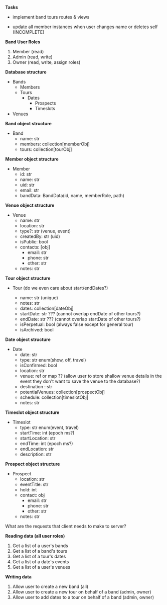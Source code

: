 **Tasks**

<!-- - Authorize with JWT to return uid (use auth/authAPI.authorize() HOF) -->
<!-- - Filter a list of bands where user is a member -->
<!-- - When band is selected, assign user role. (user role included with bandData) -->
<!-- - create owner permissions HOF (authorizeOwner) -->
<!-- - create admin permissions HOF (authorizeAdmin) -->
<!-- created member permissions HOF (authorizeMember) -->
<!-- - implement band members routes & views
    - - addBandMember contains unique email validation, calls bandAPI.addMemberToBand()
      - removeBandMember prevents owner from being deleted
      - changeMemberRole() automatically swap ownership if req.body.role === owner -->

- implement band tours routes & views
<!-- - - will there be an auto-generated "general tour" so users can add dates without affiliating it with a tour? (yes there is) -->

- update all member instances when user changes name or deletes self (INCOMPLETE)

**Band User Roles**

1. Member (read)
2. Admin (read, write)
3. Owner (read, write, assign roles)

**Database structure**

- Bands
  - Members
  - Tours
    - Dates
      - Prospects
      - Timeslots
- Venues

**Band object structure**

- Band
  - name: str
  - members: collection[memberObj]
    <!-- (what if owner wants to change band name? will have to update bands/:bandId/members[each.band.name] and anywhere else the band name is stored in subcollections) check! -->
  - tours: collection[tourObj]

**Member object structure**

- Member
  - id: str
  - name: str
  - uid: str
  - email: str
  - bandData: BandData(id, name, memberRole, path)

**Venue object structure**

- Venue
  - name: str
  - location: str
  - type?: str (venue, event)
  - createdBy: str (uid)
  - isPublic: bool
  - contacts: [obj]
    - email: str
    - phone: str
    - other: str
  - notes: str

**Tour object structure**

- Tour
  (do we even care about start/endDates?)

  - name: str (unique)
  - notes: str
  - dates: collection[dateObj]
  - startDate: str ???
    (cannot overlap endDate of other tours?)
  - endDate: str ???
    (cannot overlap startDate of other tours?)
  - isPerpetual: bool
    (always false except for general tour)
  - isArchived: bool

**Date object structure**

- Date
  - date: str
  - type: str enum(show, off, travel)
  - isConfirmed: bool
  - location: str
  - venue: ref or map ?? (allow user to store shallow venue details in the event they don't want to save the venue to the database?)
  - destination : str
  - potentialVenues: collection[prospectObj]
  - schedule: collection[timeslotObj]
  - notes: str

**Timeslot object structure**

- Timeslot
  - type: str enum(event, travel)
  - startTime: int (epoch ms?)
  - startLocation: str
  - endTime: int (epoch ms?)
  - endLocation: str
  - description: str

**Prospect object structure**

- Prospect
  - location: str
  - eventTitle: str
  - hold: int
  - contact: obj
    - email: str
    - phone: str
    - other: str
  - notes: str

What are the requests that client needs to make to server?

**Reading data (all user roles)**

1. Get a list of a user's bands
2. Get a list of a band's tours
3. Get a list of a tour's dates
4. Get a list of a date's events
5. Get a list of a user's venues

**Writing data**

1. Allow user to create a new band (all)
2. Allow user to create a new tour on behalf of a band (admin, owner)
3. Allow user to add dates to a tour on behalf of a band (admin, owner)
